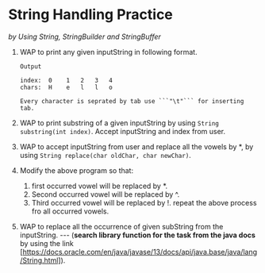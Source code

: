 # String Handling Practice
 *by Using String, StringBuilder and StringBuffer*
 
 1. WAP to print any given inputString in following format.
       
        Output
  
        index:  0    1   2   3   4   
        chars:  H    e   l   l   o
        
        Every character is seprated by tab use ```"\t"``` for inserting tab.
   2. WAP to print substring of a given inputString by using ```String substring(int index)```. Accept inputString and index from user.
   
   3. WAP to accept inputString from user and replace all the vowels by *, by using ```String replace(char oldChar, char newChar)```.
   
   4. Modify the above program so that:
        1. first occurred vowel will be replaced by *.
        2. Second occurred vowel will be replaced by ^.
        3. Third occurred vowel will be replaced by !.
        repeat the above process fro all occurred vowels.
   
   5. WAP to replace all the occurrence of given subString from the inputString. --- (**search library function for the task from the java docs** by using the link [https://docs.oracle.com/en/java/javase/13/docs/api/java.base/java/lang/String.html]).
   
   
